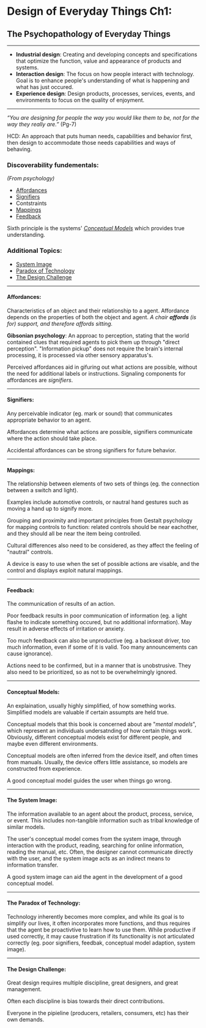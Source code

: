 # Design of Everyday Things Ch1:
## The Psychopathology of Everyday Things
---
* __Industrial design__: Creating and developing concepts and specifications that optimize the function, value and appearance of products and systems.
* __Interaction design__: The focus on how people interact with technology. Goal is to enhance people's understanding of what is happening and what has just occured.
* __Experience design__: Design products, processes, services, events, and environments to focus on the quality of enjoyment.
---
_“You are designing for people the way you would like them to be, not for the way they really are.”_ (Pg-7)

HCD: An approach that puts human needs, capabilities and behavior first, then design to accommodate those needs capabilities and ways of behaving.

### Discoverability fundementals:
*(From psychology)*
* [Affordances](#Affordances)
* [Signifiers](#Signifiers)
* Contstraints
* [Mappings](#Mappings)
* [Feedback](#Feedback)

Sixth principle is the systems' *[Conceptual Models](#Conceptual-Models)* which provides true understanding.

### Additional Topics:

* [System Image](#The-System-Image)
* [Paradox of Technology](#The-Paradox-of-Technology)
* [The Design Challenge](#The-Design-Challenge)

---
#### Affordances:
Characteristics of an object and their relationship to a agent. Affordance depends on the properties of both the object and agent.
*A chair __affords__ (is for) support, and therefore affords sitting.*

__Gibsonian psychology__: An approac to perception, stating that the world contained clues that required agents to pick them up through "direct perception". "Information pickup" does not require the brain's internal processing, it is processed via other sensory apparatus's.

Perceived affordances aid in gifuring out what actions are possible, without the need for additional labels or instructions. Signaling components for affordances are *signifiers*.

---
#### Signifiers:
Any perceivable indicator (eg. mark or sound) that communicates appropriate behavior to an agent.

Affordances determine what actions are possible, signifiers communicate where the action should take place.

Accidental affordances can be strong signifiers for future behavior.

---
#### Mappings:
The relationship between elements of two sets of things (eg. the connection between a switch and light).

Examples include automotive controls, or nautral hand gestures such as moving a hand up to signify more.

Grouping and proximity and important principles from Gestalt psychology for mapping controls to function: related controls should be near eachother, and they should all be near the item being controlled.

Cultural differences also need to be considered, as they affect the feeling of "nautral" controls.

A device is easy to use when the set of possible actions are visable, and the control and displays exploit natural mappings.

---
#### Feedback:
The communication of results of an action.

Poor feedback results in poor communication of information (eg. a light flashe to indicate something occured, but no additional information). May result in adverse effects of irritation or anxiety.

Too much feedback can also be unproductive (eg. a backseat driver, too much information, even if some of it is valid. Too many announcements can cause ignorance).

Actions need to be confirmed, but in a manner that is unobstrusive. They also need to be prioritized, so as not to be overwhelmingly ignored.

---
#### Conceptual Models:
An explaination, usually highly simplified, of how something works. Simplified models are valuable if certain assumpts are held true.

Conceptual models that this book is concerned about are "*mental models*", which represent an individuals undersatnding of how certain things work. Obviously, different conceptual models exist for different people, and maybe even different environments.

Conceptual models are often inferred from the device itself, and often times from manuals. Usually, the device offers little assistance, so models are constructed from experience.

A good conceptual model guides the user when things go wrong.

---
#### The System Image:
The information available to an agent about the product, process, service, or event. This includes non-tangible information such as tribal knowledge of similar models.

The user's conceptual model comes from the system image, through interaction with the product, reading, searching for online information, reading the manual, etc. Often, the designer cannot communicate directly with the user, and the system image acts as an indirect means to information transfer.

A good system image can aid the agent in the development of a good conceptual model.

---
#### The Paradox of Technology:
Technology inherently becomes more complex, and while its goal is to simplify our lives, it often incorporates more functions, and thus requires that the agent be proactivtive to learn how to use them. While productive if used correctly, it may cause frustration if its functionality is not articulated correctly (eg. poor signifiers, feedbak, conceptual model adaption, system image).

---
#### The Design Challenge:
Great design requires multiple discipline, great designers, and great management.

Often each discipline is bias towards their direct contributions.

Everyone in the pipieline (producers, retailers, consumers, etc) has their own demands.

